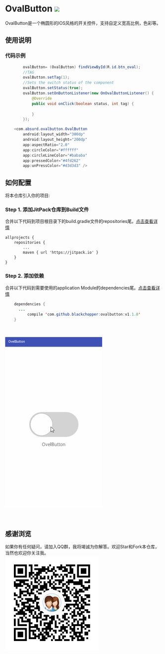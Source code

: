 # OvalButton  [![](https://jitpack.io/v/blackchopper/ovalbutton.svg)](https://jitpack.io/#blackchopper/ovalbutton)
OvalButton是一个椭圆形的IOS风格的开关控件，支持自定义宽高比例，色彩等。
## 使用说明
### 代码示例
```Java        
        ovalButton= (OvalButton) findViewById(R.id.btn_oval);
        //TAG
        ovalButton.setTag(1);
        //Sets the switch status of the component
        ovalButton.setStatus(true);
        ovalButton.setOnButtonListener(new OnOvalButtonListener() {
            @Override
            public void onClick(boolean status, int tag) {
                
            }
        });
```
```Java
    <com.absurd.ovalbutton.OvalButton
        android:layout_width="300dp"
        android:layout_height="200dp"
        app:aspectRatio="2.0"
        app:circleColor="#ffffff"
        app:circleLineColor="#bababa"
        app:pressedColor="#4fd262"
        app:unPressColor="#d3d3d3" />
```
 




## 如何配置
将本仓库引入你的项目:
### Step 1. 添加JitPack仓库到Build文件
合并以下代码到项目根目录下的build.gradle文件的repositories尾。[点击查看详情](https://github.com/blackchopper/CarouselBanner/blob/master/root_build.gradle.png)

	allprojects {
		repositories {
			...
			maven { url 'https://jitpack.io' }
		}
	}
  
### Step 2. 添加依赖
合并以下代码到需要使用的application Module的dependencies尾。[点击查看详情](https://github.com/blackchopper/CarouselBanner/blob/master/application_build.gradle.png)
```Java
	dependencies {
	  ...
          compile 'com.github.blackchopper:ovalbutton:v1.1.0'
	}
```	
<br><br>
![Text Image](https://github.com/blackchopper/OvalButton/blob/master/ovalbutton.gif)
<br><br><br>
## 感谢浏览
如果你有任何疑问，请加入QQ群，我将竭诚为你解答。欢迎Star和Fork本仓库，当然也欢迎你关注我。
<br>
![Image Text](https://github.com/blackchopper/CarouselBanner/blob/master/qq_group.png)
